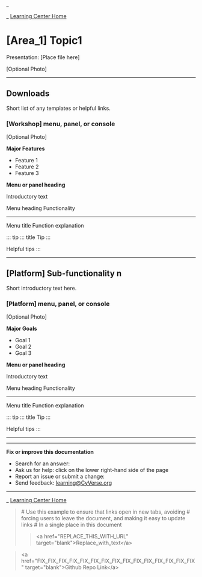 \_

\_ [Learning Center Home](http://learning.cyverse.org/)

# \[Area_1\] Topic1

Presentation: \[Place file here\]

\[Optional Photo\]

------------------------------------------------------------------------

## Downloads

Short list of any templates or helpful links.

### \[Workshop\] menu, panel, or console

\[Optional Photo\]

**Major Features**

-   Feature 1
-   Feature 2
-   Feature 3

**Menu or panel heading**

Introductory text

  Menu heading   Functionality
  -------------- ----------------------
  Menu title     Function explanation

::: tip
::: title
Tip
:::

Helpful tips
:::

------------------------------------------------------------------------

## \[Platform\] Sub-functionality n

Short introductory text here.

### \[Platform\] menu, panel, or console

\[Optional Photo\]

**Major Goals**

-   Goal 1
-   Goal 2
-   Goal 3

**Menu or panel heading**

Introductory text

  Menu heading   Functionality
  -------------- ----------------------
  Menu title     Function explanation

::: tip
::: title
Tip
:::

Helpful tips
:::

------------------------------------------------------------------------

------------------------------------------------------------------------

**Fix or improve this documentation**

-   Search for an answer:
-   Ask us for help: click on the lower right-hand side of the page
-   Report an issue or submit a change:
-   Send feedback: [learning@CyVerse.org](learning@CyVerse.org)

------------------------------------------------------------------------

\_ [Learning Center Home](http://learning.cyverse.org/)

> \# Use this example to ensure that links open in new tabs, avoiding \#
> forcing users to leave the document, and making it easy to update
> links \# In a single place in this document
>
> > \<a href=\"REPLACE_THIS_WITH_URL\"
> > target=\"blank\"\>Replace_with_text\</a\>

> \<a
> href=\"FIX_FIX_FIX_FIX_FIX_FIX_FIX_FIX_FIX_FIX_FIX_FIX_FIX_FIX_FIX\"
> target=\"blank\"\>Github Repo Link\</a\>
